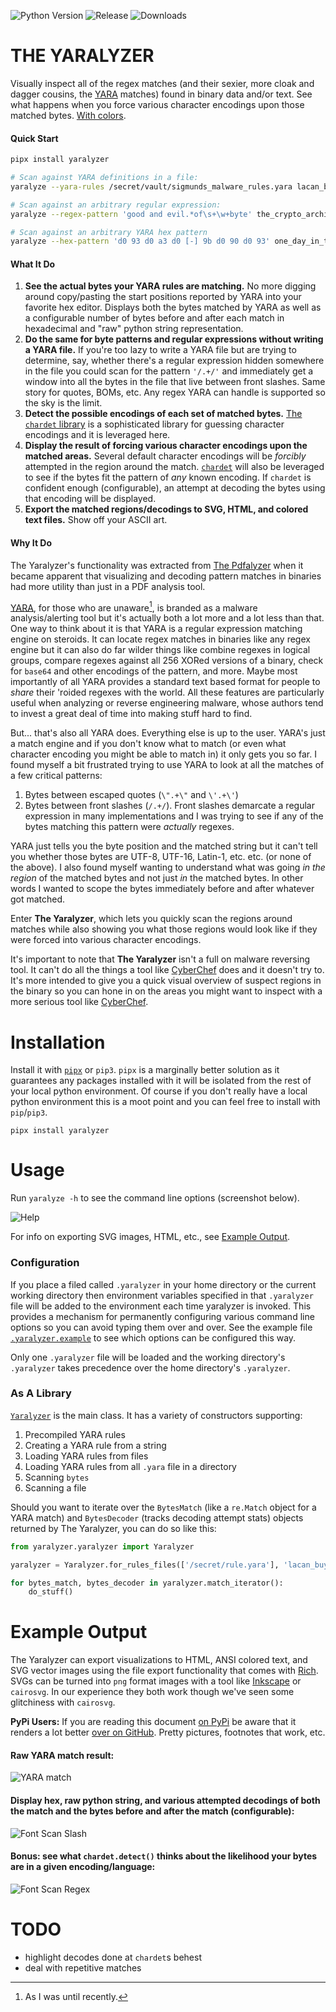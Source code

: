 <!-- ![Tests](https://img.shields.io/github/workflow/status/michelcrypt4d4mus/yaralyzer/tests?label=tests) -->
![Python Version](https://img.shields.io/pypi/pyversions/yaralyzer)
![Release](https://img.shields.io/github/v/release/michelcrypt4d4mus/yaralyzer?sort=semver)
![Downloads](https://img.shields.io/pypi/dm/yaralyzer)

# THE YARALYZER
Visually inspect all of the regex matches (and their sexier, more cloak and dagger cousins, the [YARA](https://github.com/VirusTotal/yara-python) matches) found in binary data and/or text. See what happens when you force various character encodings upon those matched bytes. [With colors](https://github.com/michelcrypt4d4mus/yaralyzer#example-output).

#### Quick Start
```sh
pipx install yaralyzer

# Scan against YARA definitions in a file:
yaralyze --yara-rules /secret/vault/sigmunds_malware_rules.yara lacan_buys_the_dip.pdf

# Scan against an arbitrary regular expression:
yaralyze --regex-pattern 'good and evil.*of\s+\w+byte' the_crypto_archipelago.exe

# Scan against an arbitrary YARA hex pattern
yaralyze --hex-pattern 'd0 93 d0 a3 d0 [-] 9b d0 90 d0 93' one_day_in_the_life_of_ivan_cryptosovich.bin
```

#### What It Do
1. **See the actual bytes your YARA rules are matching.** No more digging around copy/pasting the start positions reported by YARA into your favorite hex editor. Displays both the bytes matched by YARA as well as a configurable number of bytes before and after each match in hexadecimal and "raw" python string representation.
1. **Do the same for byte patterns and regular expressions without writing a YARA file.** If you're too lazy to write a YARA file but are trying to determine, say, whether there's a regular expression hidden somewhere in the file you could scan for the pattern `'/.+/'` and immediately get a window into all the bytes in the file that live between front slashes. Same story for quotes, BOMs, etc. Any regex YARA can handle is supported so the sky is the limit.
1. **Detect the possible encodings of each set of matched bytes.** [The `chardet` library](https://github.com/chardet/chardet) is a sophisticated library for guessing character encodings and it is leveraged here.
1. **Display the result of forcing various character encodings upon the matched areas.** Several default character encodings will be _forcibly_ attempted in the region around the match. [`chardet`](https://github.com/chardet/chardet) will also be leveraged to see if the bytes fit the pattern of _any_ known encoding. If `chardet` is confident enough (configurable), an attempt at decoding the bytes using that encoding will be displayed.
1. **Export the matched regions/decodings to SVG, HTML, and colored text files.** Show off your ASCII art.

#### Why It Do
The Yaralyzer's functionality was extracted from [The Pdfalyzer](https://github.com/michelcrypt4d4mus/pdfalyzer) when it became apparent that visualizing and decoding pattern matches in binaries had more utility than just in a PDF analysis tool.

[YARA](https://github.com/VirusTotal/yara-python), for those who are unaware[^1], is branded as a malware analysis/alerting tool but it's actually both a lot more and a lot less than that. One way to think about it is that YARA is a regular expression matching engine on steroids. It can locate regex matches in binaries like any regex engine but it can also do far wilder things like combine regexes in logical groups, compare regexes against all 256 XORed versions of a binary, check for `base64` and other encodings of the pattern, and more.  Maybe most importantly of all YARA provides a standard text based format for
people to _share_ their 'roided regexes with the world. All these features are particularly useful when analyzing or reverse engineering malware, whose authors tend to invest a great deal of time into making stuff hard to find.

But... that's also all YARA does. Everything else is up to the user. YARA's just a match engine and if you don't know what to match (or even what character encoding you might be able to match in) it only gets you so far. I found myself a bit frustrated trying to use YARA to look at all the matches of a few critical patterns:

1. Bytes between escaped quotes (`\".+\"` and `\'.+\'`)
1. Bytes between front slashes (`/.+/`). Front slashes demarcate a regular expression in many implementations and I was trying to see if any of the bytes matching this pattern were _actually_ regexes.

YARA just tells you the byte position and the matched string but it can't tell you whether those bytes are UTF-8, UTF-16, Latin-1, etc. etc. (or none of the above). I also found myself wanting to understand what was going _in the region_ of the matched bytes and not just _in_ the matched bytes. In other words I wanted to scope the bytes immediately before and after whatever got matched.

Enter **The Yaralyzer**, which lets you quickly scan the regions around matches while also showing you what those regions would look like if they were forced into various character encodings.

It's important to note that **The Yaralyzer** isn't a full on malware reversing tool. It can't do all the things a tool like [CyberChef](https://gchq.github.io/CyberChef/) does and it doesn't try to. It's more intended to give you a quick visual overview of suspect regions in the binary so you can hone in on the areas you might want to inspect with a more serious tool like [CyberChef](https://gchq.github.io/CyberChef/).

# Installation
Install it with [`pipx`](https://pypa.github.io/pipx/) or `pip3`. `pipx` is a marginally better solution as it guarantees any packages installed with it will be isolated from the rest of your local python environment. Of course if you don't really have a local python environment this is a moot point and you can feel free to install with `pip`/`pip3`.
```
pipx install yaralyzer
```

# Usage
Run `yaralyze -h` to see the command line options (screenshot below).

![Help](doc/rendered_images/yaralyzer_help.png)

For info on exporting SVG images, HTML, etc., see [Example Output](#example-output).

### Configuration
If you place a filed called `.yaralyzer` in your home directory or the current working directory then environment variables specified in that `.yaralyzer` file will be added to the environment each time yaralyzer is invoked. This provides a mechanism for permanently configuring various command line options so you can avoid typing them over and over. See the example file [`.yaralyzer.example`](.yaralyzer.example) to see which options can be configured this way.

Only one `.yaralyzer` file will be loaded and the working directory's `.yaralyzer` takes precedence over the home directory's `.yaralyzer`.

### As A Library
[`Yaralyzer`](yaralyzer/yaralyzer.py) is the main class. It has a variety of constructors supporting:

1. Precompiled YARA rules
1. Creating a YARA rule from a string
1. Loading YARA rules from files
1. Loading YARA rules from all `.yara` file in a directory
1. Scanning `bytes`
1. Scanning a file

Should you want to iterate over the `BytesMatch` (like a `re.Match` object for a YARA match) and `BytesDecoder` (tracks decoding attempt stats) objects returned by The Yaralyzer, you can do so like this:

```python
from yaralyzer.yaralyzer import Yaralyzer

yaralyzer = Yaralyzer.for_rules_files(['/secret/rule.yara'], 'lacan_buys_the_dip.pdf')

for bytes_match, bytes_decoder in yaralyzer.match_iterator():
    do_stuff()
```

# Example Output
The Yaralyzer can export visualizations to HTML, ANSI colored text, and SVG vector images using the file export functionality that comes with [Rich](https://github.com/Textualize/rich). SVGs can be turned into `png` format images with a tool like [Inkscape](https://inkscape.org/) or `cairosvg`. In our experience they both work though we've seen some glitchiness with `cairosvg`.

**PyPi Users:** If you are reading this document [on PyPi](https://pypi.org/project/yaralyzer/) be aware that it renders a lot better [over on GitHub](https://github.com/michelcrypt4d4mus/yaralyzer). Pretty pictures, footnotes that work, etc.

#### Raw YARA match result:

![YARA match](doc/rendered_images/yara_match_result.jpg)

#### Display hex, raw python string, and various attempted decodings of both the match and the bytes before and after the match (configurable):

![Font Scan Slash](doc/rendered_images/font_34_frontslash_scan.png)

#### Bonus: see what `chardet.detect()` thinks about the likelihood your bytes are in a given encoding/language:

![Font Scan Regex](doc/rendered_images/decoding_and_chardet_table_2.png)


# TODO
* highlight decodes done at `chardet`s behest
* deal with repetitive matches

[^1]: As I was until recently.
